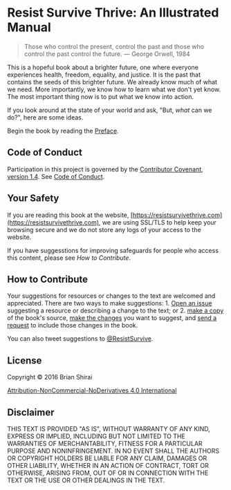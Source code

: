# Resist Survive Thrive: An Illustrated Manual

> Those who control the present, control the past and those who control the past control the future. &mdash; George Orwell, 1984

This is a hopeful book about a brighter future, one where everyone experiences health, freedom, equality, and justice. It is the past that contains the seeds of this brighter future. We already know much of what we need. More importantly, we know how to learn what we don't yet know. The most important thing now is to put what we know into action.

If you look around at the state of your world and ask, "But, *what* can we do?", here are some ideas.

Begin the book by reading the [Preface](/manuscript/preface.md).

## Code of Conduct

Participation in this project is governed by the [Contributor Covenant, version 1.4](http://contributor-covenant.org/version/1/4/). See [Code of Conduct](/manuscript/code-of-conduct.md).

## Your Safety

If you are reading this book at the website, [https://resistsurvivethrive.com](https://resistsurvivethrive.com), we are using SSL/TLS to help keep your browsing secure and we do not store any logs of your access to the website.

If you have suggesstions for improving safeguards for people who access this content, please see *How to Contribute*.

## How to Contribute

Your suggestions for resources or changes to the text are welcomed and appreciated. There are two ways to make suggestions: 1. [Open an issue](https://github.com/ResistSurviveThrive/resist_survive_thrive/issues) suggesting a resource or describing a change to the text; or 2. [make a copy](https://help.github.com/articles/fork-a-repo/) of the book's source, [make the changes](https://help.github.com/desktop/guides/contributing/committing-and-reviewing-changes-to-your-project/) you want to suggest, and [send a request](https://help.github.com/articles/creating-a-pull-request/) to include those changes in the book.

You can also tweet suggestions to [@ResistSurvive](https://twitter.com/ResistSurvive).

## License

Copyright &copy; 2016 Brian Shirai

[Attribution-NonCommercial-NoDerivatives 4.0
International](https://creativecommons.org/licenses/by-nc-nd/4.0/legalcode)

## Disclaimer

THIS TEXT IS PROVIDED "AS IS", WITHOUT WARRANTY OF ANY KIND, EXPRESS OR IMPLIED, INCLUDING BUT NOT LIMITED TO THE WARRANTIES OF MERCHANTABILITY, FITNESS FOR A PARTICULAR PURPOSE AND NONINFRINGEMENT. IN NO EVENT SHALL THE AUTHORS OR COPYRIGHT HOLDERS BE LIABLE FOR ANY CLAIM, DAMAGES OR OTHER LIABILITY, WHETHER IN AN ACTION OF CONTRACT, TORT OR OTHERWISE, ARISING FROM, OUT OF OR IN CONNECTION WITH THE TEXT OR THE USE OR OTHER DEALINGS IN THE TEXT.
